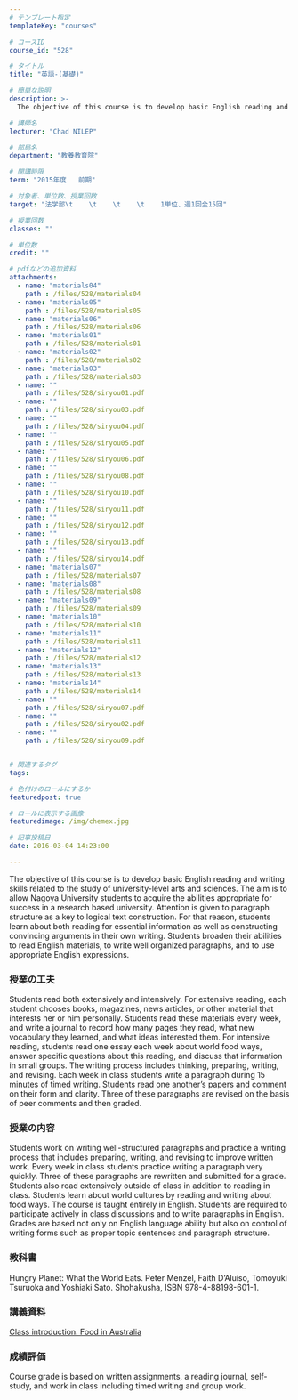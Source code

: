 ```yaml
---
# テンプレート指定
templateKey: "courses"

# コースID
course_id: "528"

# タイトル
title: "英語-(基礎)"

# 簡単な説明
description: >-
  The objective of this course is to develop basic English reading and writing skills related to the s...

# 講師名
lecturer: "Chad NILEP"

# 部局名
department: "教養教育院"

# 開講時限
term: "2015年度	前期"

# 対象者、単位数、授業回数
target: "法学部\t    \t    \t    \t    1単位、週1回全15回"

# 授業回数
classes: ""

# 単位数
credit: ""

# pdfなどの追加資料
attachments: 
  - name: "materials04" 
    path : /files/528/materials04
  - name: "materials05" 
    path : /files/528/materials05
  - name: "materials06" 
    path : /files/528/materials06
  - name: "materials01" 
    path : /files/528/materials01
  - name: "materials02" 
    path : /files/528/materials02
  - name: "materials03" 
    path : /files/528/materials03
  - name: "" 
    path : /files/528/siryou01.pdf
  - name: "" 
    path : /files/528/siryou03.pdf
  - name: "" 
    path : /files/528/siryou04.pdf
  - name: "" 
    path : /files/528/siryou05.pdf
  - name: "" 
    path : /files/528/siryou06.pdf
  - name: "" 
    path : /files/528/siryou08.pdf
  - name: "" 
    path : /files/528/siryou10.pdf
  - name: "" 
    path : /files/528/siryou11.pdf
  - name: "" 
    path : /files/528/siryou12.pdf
  - name: "" 
    path : /files/528/siryou13.pdf
  - name: "" 
    path : /files/528/siryou14.pdf
  - name: "materials07" 
    path : /files/528/materials07
  - name: "materials08" 
    path : /files/528/materials08
  - name: "materials09" 
    path : /files/528/materials09
  - name: "materials10" 
    path : /files/528/materials10
  - name: "materials11" 
    path : /files/528/materials11
  - name: "materials12" 
    path : /files/528/materials12
  - name: "materials13" 
    path : /files/528/materials13
  - name: "materials14" 
    path : /files/528/materials14
  - name: "" 
    path : /files/528/siryou07.pdf
  - name: "" 
    path : /files/528/siryou02.pdf
  - name: "" 
    path : /files/528/siryou09.pdf


# 関連するタグ
tags:

# 色付けのロールにするか
featuredpost: true

# ロールに表示する画像
featuredimage: /img/chemex.jpg

# 記事投稿日
date: 2016-03-04 14:23:00

---
```

The objective of this course is to develop basic English reading and writing skills related to the study of university-level arts and sciences. The aim is to allow Nagoya University students to acquire the abilities appropriate for success in a research based university. Attention is given to paragraph structure as a key to logical text construction. For that reason, students learn about both reading for essential information as well as constructing convincing arguments in their own writing. Students broaden their abilities to read English materials, to write well organized paragraphs, and to use appropriate English expressions.
  
### 授業の工夫  
Students read both extensively and intensively. For extensive reading, each student chooses books, magazines, news articles, or other material that interests her or him personally. Students read these materials every week, and write a journal to record how many pages they read, what new vocabulary they learned, and what ideas interested them. For intensive reading, students read one essay each week about world food ways, answer specific questions about this reading, and discuss that information in small groups. The writing process includes thinking, preparing, writing, and revising. Each week in class students write a paragraph during 15 minutes of timed writing. Students read one another&rsquo;s papers and comment on their form and clarity. Three of these paragraphs are revised on the basis of peer comments and then graded.

  
### 授業の内容  
Students work on writing well-structured paragraphs and practice a writing process that includes preparing, writing, and revising to improve written work. Every week in class students practice writing a paragraph very quickly. Three of these paragraphs are rewritten and submitted for a grade. Students also read extensively outside of class in addition to reading in class. Students learn about world cultures by reading and writing about food ways. The course is taught entirely in English. Students are required to participate actively in class discussions and to write paragraphs in English. Grades are based not only on English language ability but also on control of writing forms such as proper topic sentences and paragraph structure.  
### 教科書  
Hungry Planet: What the World Eats. Peter Menzel, Faith D&rsquo;Aluiso, Tomoyuki Tsuruoka and Yoshiaki Sato. Shohakusha, ISBN 978-4-88198-601-1.

  
### 講義資料  

[Class introduction. Food in Australia](/files/528/siryou01.pdf) 

  
### 成績評価  
Course grade is based on written assignments, a reading journal, self-study, and work in class including timed writing and group work.
